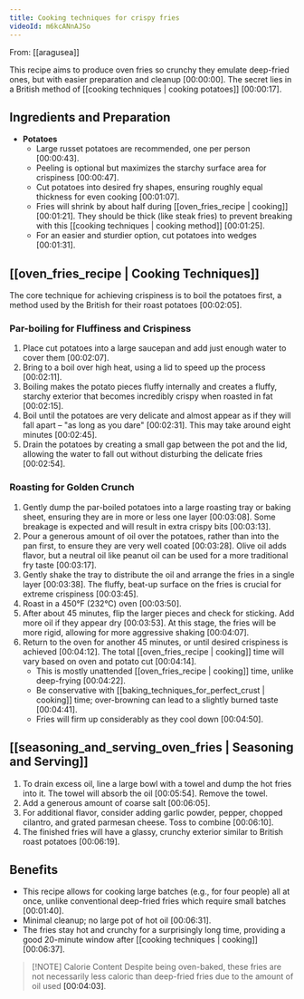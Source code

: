 ```yaml
---
title: Cooking techniques for crispy fries
videoId: m6kcANnAJSo
---
```


From: [[aragusea]] <br/> 

This recipe aims to produce oven fries so crunchy they emulate deep-fried ones, but with easier preparation and cleanup <a class="yt-timestamp" data-t="00:00:00">[00:00:00]</a>. The secret lies in a British method of [[cooking techniques | cooking potatoes]] <a class="yt-timestamp" data-t="00:00:17">[00:00:17]</a>.

## Ingredients and Preparation

*   **Potatoes**
    *   Large russet potatoes are recommended, one per person <a class="yt-timestamp" data-t="00:00:43">[00:00:43]</a>.
    *   Peeling is optional but maximizes the starchy surface area for crispiness <a class="yt-timestamp" data-t="00:00:47">[00:00:47]</a>.
    *   Cut potatoes into desired fry shapes, ensuring roughly equal thickness for even cooking <a class="yt-timestamp" data-t="00:01:07">[00:01:07]</a>.
    *   Fries will shrink by about half during [[oven_fries_recipe | cooking]] <a class="yt-timestamp" data-t="00:01:21">[00:01:21]</a>. They should be thick (like steak fries) to prevent breaking with this [[cooking techniques | cooking method]] <a class="yt-timestamp" data-t="00:01:25">[00:01:25]</a>.
    *   For an easier and sturdier option, cut potatoes into wedges <a class="yt-timestamp" data-t="00:01:31">[00:01:31]</a>.

## [[oven_fries_recipe | Cooking Techniques]]

The core technique for achieving crispiness is to boil the potatoes first, a method used by the British for their roast potatoes <a class="yt-timestamp" data-t="00:02:05">[00:02:05]</a>.

### Par-boiling for Fluffiness and Crispiness

1.  Place cut potatoes into a large saucepan and add just enough water to cover them <a class="yt-timestamp" data-t="00:02:07">[00:02:07]</a>.
2.  Bring to a boil over high heat, using a lid to speed up the process <a class="yt-timestamp" data-t="00:02:11">[00:02:11]</a>.
3.  Boiling makes the potato pieces fluffy internally and creates a fluffy, starchy exterior that becomes incredibly crispy when roasted in fat <a class="yt-timestamp" data-t="00:02:15">[00:02:15]</a>.
4.  Boil until the potatoes are very delicate and almost appear as if they will fall apart – "as long as you dare" <a class="yt-timestamp" data-t="00:02:31">[00:02:31]</a>. This may take around eight minutes <a class="yt-timestamp" data-t="00:02:45">[00:02:45]</a>.
5.  Drain the potatoes by creating a small gap between the pot and the lid, allowing the water to fall out without disturbing the delicate fries <a class="yt-timestamp" data-t="00:02:54">[00:02:54]</a>.

### Roasting for Golden Crunch

1.  Gently dump the par-boiled potatoes into a large roasting tray or baking sheet, ensuring they are in more or less one layer <a class="yt-timestamp" data-t="00:03:08">[00:03:08]</a>. Some breakage is expected and will result in extra crispy bits <a class="yt-timestamp" data-t="00:03:13">[00:03:13]</a>.
2.  Pour a generous amount of oil over the potatoes, rather than into the pan first, to ensure they are very well coated <a class="yt-timestamp" data-t="00:03:28">[00:03:28]</a>. Olive oil adds flavor, but a neutral oil like peanut oil can be used for a more traditional fry taste <a class="yt-timestamp" data-t="00:03:17">[00:03:17]</a>.
3.  Gently shake the tray to distribute the oil and arrange the fries in a single layer <a class="yt-timestamp" data-t="00:03:38">[00:03:38]</a>. The fluffy, beat-up surface on the fries is crucial for extreme crispiness <a class="yt-timestamp" data-t="00:03:45">[00:03:45]</a>.
4.  Roast in a 450°F (232°C) oven <a class="yt-timestamp" data-t="00:03:50">[00:03:50]</a>.
5.  After about 45 minutes, flip the larger pieces and check for sticking. Add more oil if they appear dry <a class="yt-timestamp" data-t="00:03:53">[00:03:53]</a>. At this stage, the fries will be more rigid, allowing for more aggressive shaking <a class="yt-timestamp" data-t="00:04:07">[00:04:07]</a>.
6.  Return to the oven for another 45 minutes, or until desired crispiness is achieved <a class="yt-timestamp" data-t="00:04:12">[00:04:12]</a>. The total [[oven_fries_recipe | cooking]] time will vary based on oven and potato cut <a class="yt-timestamp" data-t="00:04:14">[00:04:14]</a>.
    *   This is mostly unattended [[oven_fries_recipe | cooking]] time, unlike deep-frying <a class="yt-timestamp" data-t="00:04:22">[00:04:22]</a>.
    *   Be conservative with [[baking_techniques_for_perfect_crust | cooking]] time; over-browning can lead to a slightly burned taste <a class="yt-timestamp" data-t="00:04:41">[00:04:41]</a>.
    *   Fries will firm up considerably as they cool down <a class="yt-timestamp" data-t="00:04:50">[00:04:50]</a>.

## [[seasoning_and_serving_oven_fries | Seasoning and Serving]]

1.  To drain excess oil, line a large bowl with a towel and dump the hot fries into it. The towel will absorb the oil <a class="yt-timestamp" data-t="00:05:54">[00:05:54]</a>. Remove the towel.
2.  Add a generous amount of coarse salt <a class="yt-timestamp" data-t="00:06:05">[00:06:05]</a>.
3.  For additional flavor, consider adding garlic powder, pepper, chopped cilantro, and grated parmesan cheese. Toss to combine <a class="yt-timestamp" data-t="00:06:10">[00:06:10]</a>.
4.  The finished fries will have a glassy, crunchy exterior similar to British roast potatoes <a class="yt-timestamp" data-t="00:06:19">[00:06:19]</a>.

## Benefits

*   This recipe allows for cooking large batches (e.g., for four people) all at once, unlike conventional deep-fried fries which require small batches <a class="yt-timestamp" data-t="00:01:40">[00:01:40]</a>.
*   Minimal cleanup; no large pot of hot oil <a class="yt-timestamp" data-t="00:06:31">[00:06:31]</a>.
*   The fries stay hot and crunchy for a surprisingly long time, providing a good 20-minute window after [[cooking techniques | cooking]] <a class="yt-timestamp" data-t="00:06:37">[00:06:37]</a>.

> [!NOTE] Calorie Content
> Despite being oven-baked, these fries are not necessarily less caloric than deep-fried fries due to the amount of oil used <a class="yt-timestamp" data-t="00:04:03">[00:04:03]</a>.